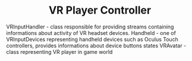<h1 align="middle">VR Player Controller</h1>

VRInputHandler - class responsible for providing streams containing informations about activity of VR headset devices.
Handheld - one of VRInputDevices representing handheld devices such as Oculus Touch controllers, provides informations about device buttons states
VRAvatar - class representing VR player in game world
